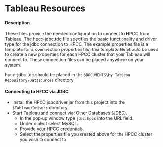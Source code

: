 Tableau Resources
=======================

#### Description
These files provide the needed configuration to connect to HPCC from Tableau. The hpcc-jdbc.tdc file specifies the basic functionality and driver type for the jdbc connection to HPCC. The example.properties file is a template for a connnection properties file; this template file should be used to create a new properties for each HPCC cluster that your Tableau will connect to. These connection files can be placed anywhere on your system.

hpcc-jdbc.tdc should be placed in the `$DOCUMENTS\My Tableau Repository\Datasources` directory. 

#### Connecting to HPCC via JDBC
- Install the HPCC jdbcdriver.jar from this project into the `$Tableau/Drivers` directory.
- Start Tableau and connect via: Other Databases (JDBC).
    - In the pop-up window type `jdbc:hpcc` into the URL field.
    - Under dialect select MySQL.
    - Provide your HPCC credentials.
    - Select the properties file you created above for the HPCC cluster you wish to connect to.